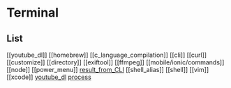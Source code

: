 # Terminal

## List


[[youtube_dl]]
[[homebrew]]
[[c_language_compilation]]
[[cli]]
[[curl]]
[[customize]]
[[directory]]
[[exiftool]]
[[ffmpeg]]
[[mobile/ionic/commands]]
[[node]]
[[power_menu]]
[result_from_CLI](result_from_CLI.md)
[[shell_alias]]
[[shell]]
[[vim]]
[[xcode]]
[youtube_dl](youtube_dl.md)
[process](process.md)
